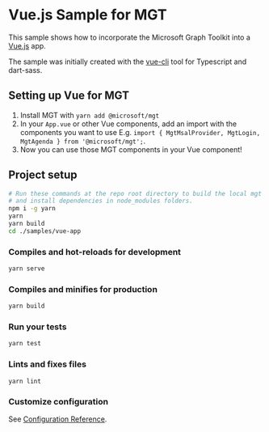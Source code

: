 # Vue.js Sample for MGT

This sample shows how to incorporate the Microsoft Graph Toolkit into a [Vue.js](https://vuejs.org/) app.

The sample was initially created with the [vue-cli](https://cli.vuejs.org/) tool for Typescript and dart-sass.

## Setting up Vue for MGT

1. Install MGT with `yarn add @microsoft/mgt`
2. In your `App.vue` or other Vue components, add an import with the components you want to use E.g. `import { MgtMsalProvider, MgtLogin, MgtAgenda } from '@microsoft/mgt';`.
3. Now you can use those MGT components in your Vue component!

## Project setup
```bash
# Run these commands at the repo root directory to build the local mgt packages
# and install dependencies in node_modules folders.
npm i -g yarn
yarn
yarn build
cd ./samples/vue-app
```

### Compiles and hot-reloads for development
```bash
yarn serve
```

### Compiles and minifies for production
```bash
yarn build
```

### Run your tests
```bash
yarn test
```

### Lints and fixes files
```
yarn lint
```

### Customize configuration
See [Configuration Reference](https://cli.vuejs.org/config/).
